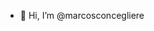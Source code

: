 - 👋 Hi, I’m @marcosconcegliere



<!---
marcosconcegliere/marcosconcegliere is a ✨ special ✨ repository because its `README.md` (this file) appears on your GitHub profile.
You can click the Preview link to take a look at your changes.
--->
